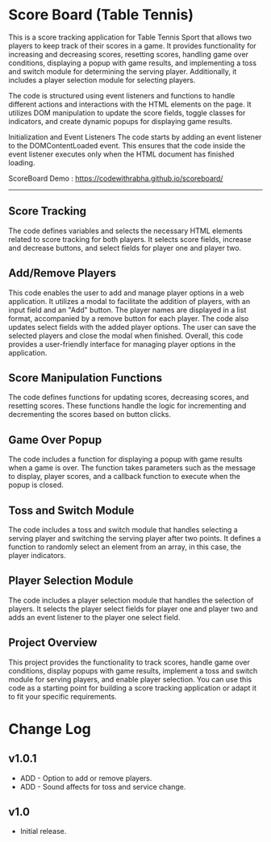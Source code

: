 # Score Board (Table Tennis)
This is a score tracking application for Table Tennis Sport that allows two players to keep track of their scores in a game. It provides functionality for increasing and decreasing scores, resetting scores, handling game over conditions, displaying a popup with game results, and implementing a toss and switch module for determining the serving player. Additionally, it includes a player selection module for selecting players.

The code is structured using event listeners and functions to handle different actions and interactions with the HTML elements on the page. It utilizes DOM manipulation to update the score fields, toggle classes for indicators, and create dynamic popups for displaying game results.

Initialization and Event Listeners
The code starts by adding an event listener to the DOMContentLoaded event. This ensures that the code inside the event listener executes only when the HTML document has finished loading.

ScoreBoard Demo : https://codewithrabha.github.io/scoreboard/

------------------------------------------------------------------

## Score Tracking
The code defines variables and selects the necessary HTML elements related to score tracking for both players. It selects score fields, increase and decrease buttons, and select fields for player one and player two.

## Add/Remove Players
This code enables the user to add and manage player options in a web application. It utilizes a modal to facilitate the addition of players, with an input field and an "Add" button. The player names are displayed in a list format, accompanied by a remove button for each player. The code also updates select fields with the added player options. The user can save the selected players and close the modal when finished. Overall, this code provides a user-friendly interface for managing player options in the application.

## Score Manipulation Functions
The code defines functions for updating scores, decreasing scores, and resetting scores. These functions handle the logic for incrementing and decrementing the scores based on button clicks.

## Game Over Popup
The code includes a function for displaying a popup with game results when a game is over. The function takes parameters such as the message to display, player scores, and a callback function to execute when the popup is closed.

## Toss and Switch Module
The code includes a toss and switch module that handles selecting a serving player and switching the serving player after two points. It defines a function to randomly select an element from an array, in this case, the player indicators.

## Player Selection Module
The code includes a player selection module that handles the selection of players. It selects the player select fields for player one and player two and adds an event listener to the player one select field.

## Project Overview
This project provides the functionality to track scores, handle game over conditions, display popups with game results, implement a toss and switch module for serving players, and enable player selection. You can use this code as a starting point for building a score tracking application or adapt it to fit your specific requirements.


# Change Log

## v1.0.1
* ADD - Option to add or remove players.
* ADD - Sound affects for toss and service change.

## v1.0
* Initial release.
